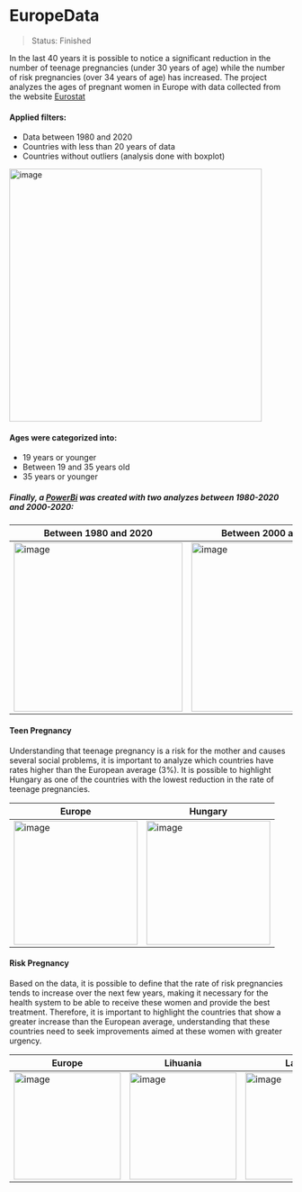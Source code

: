 # EuropeData

> Status: Finished

In the last 40 years it is possible to notice a significant reduction in the number of teenage pregnancies (under 30 years of age) while the number of risk pregnancies (over 34 years of age) has increased. The project analyzes the ages of pregnant women in Europe with data collected from the website [Eurostat](https://ec.europa.eu/eurostat/databrowser/view/urb_cfermor/default/table?lang=en&category=urb.urb_cgc)

#### Applied filters:
+ Data between 1980 and 2020
+ Countries with less than 20 years of data
+ Countries without outliers (analysis done with boxplot)

<img width="449" alt="image" src="https://github.com/loanyfalcao/EuropeData/assets/156198809/a2a5922e-ffdb-4b4b-ab2f-7e5d296fc4f7">

#### Ages were categorized into:
+ 19 years or younger
+ Between 19 and 35 years old
+ 35 years or younger


##### Finally, a [PowerBi](https://app.powerbi.com/view?r=eyJrIjoiNGZlNTYxZWUtOWE3Yi00MmIwLTg3NTQtNjU0MTQ0OWVhYjRjIiwidCI6ImZhNzk1MzFjLThjZTUtNGJkMy05N2VlLTI0NWU2ZWUyNjZiOCJ9) was created with two analyzes between 1980-2020 and 2000-2020:
<table>
   <thead>
      <th>Between 1980 and 2020</th>
      <th>Between 2000 and 2020</th>
   </thead>
   <tbody>
      <tr>
         <td><img width="300" alt="image" src="https://github.com/loanyfalcao/EuropeData/assets/156198809/480eba2b-0c6f-4433-bb57-cc6dfc074f74"></td>
         <td><img width="300" alt="image" src="https://github.com/loanyfalcao/EuropeData/assets/156198809/a4a9aaef-f302-4bd2-acd5-0d64c990c52d"></td>
      </tr>
   </tbody>
   </table>


#### Teen Pregnancy
Understanding that teenage pregnancy is a risk for the mother and causes several social problems, it is important to analyze which countries have rates higher than the European average (3%). It is possible to highlight Hungary as one of the countries with the lowest reduction in the rate of teenage pregnancies.

<table>
   <thead>
      <th>Europe</th>
      <th>Hungary</th>
   </thead>
   <tbody>
      <tr>
         <td><img width="220" alt="image" src="https://github.com/loanyfalcao/EuropeData/assets/156198809/71278aa6-a62d-4e96-9d13-e2b29bf053e5"></td>
         <td><img width="220" alt="image" src="https://github.com/loanyfalcao/EuropeData/assets/156198809/295397fe-d078-4434-bfdd-46aef6ea16b1"></td>
      </tr>
   </tbody>
   </table>



#### Risk Pregnancy
Based on the data, it is possible to define that the rate of risk pregnancies tends to increase over the next few years, making it necessary for the health system to be able to receive these women and provide the best treatment. Therefore, it is important to highlight the countries that show a greater increase than the European average, understanding that these countries need to seek improvements aimed at these women with greater urgency.

<table>
   <thead>
      <th>Europe</th>
      <th>Lihuania</th>
      <th>Latvia</th>
      <th>Serbia</th>
      <th>Slovenia</th>
   </thead>
   <tbody>
      <tr>
         <td><img width="190" alt="image" src="https://github.com/loanyfalcao/EuropeData/assets/156198809/dda07407-bdbd-4163-92f0-5f7261ffddd4"></td>
         <td><img width="190" alt="image" src="https://github.com/loanyfalcao/EuropeData/assets/156198809/6a04df6e-f2aa-4bd9-b079-bb00ef5f4c73"></td>
         <td><img width="190" alt="image" src="https://github.com/loanyfalcao/EuropeData/assets/156198809/ee3ab586-156b-4490-9290-812786fa034c"></td>
         <td><img width="190" alt="image" src="https://github.com/loanyfalcao/EuropeData/assets/156198809/b15c2d0b-1769-4281-b719-7d73e09bd775"></td>
         <td><img width="190" alt="image" src="https://github.com/loanyfalcao/EuropeData/assets/156198809/513669dd-6b53-48b6-882c-5ccf8d8bd2fa"></td>
      </tr>
   </tbody>
   </table>
  
